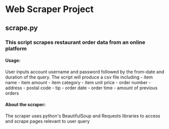 # Web Scraper Project

##  scrape.py
### This script scrapes restaurant order data from an online platform

#### Usage:
User inputs account username and password followed by the from-date and duration of the query. The script will produce a csv file including
    - item name
    - item amount
    - item category
    - item unit price
    - order number
    - address
    - postal code
    - tip
    - order date
    - order time
    - amount of previous orders

#### About the scraper:
The scraper uses python's BeautifulSoup and Requests libraries to access and scrape pages relevant to user query
